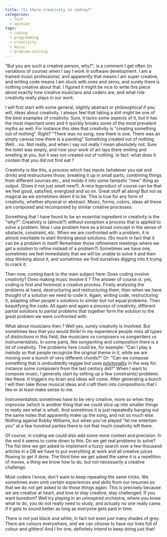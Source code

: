 ```yaml
---
title: "Is there creativity in coding?"
categories:
  - tech
  - opinion
tags:
  - coding
  - programming
  - creativity
  - music
  - problem-solving
---
```


"But you are such a creative person, why?", is a comment I get often (in variations of course) when I say I work in software development. I am a trained music professional, and apparently that means I am super creative, and writing code means I am stuck with ones and zeros, and surely there is nothing creative about that. I figured it might be nice to write this piece about exactly how creative musicians and coders are, and what role creativity really plays in our work.

I will first start with some general, slightly abstract or philosophical if you will, ideas about creativity. I always feel that taking a shit might be one of the best examples of creativity. Sure, it lacks some aspects of it, but it has the most important ones and it quickly breaks some of the most prevalent myths as well. For instance this idea that creativity is "creating something out of nothing". Right? "There was no song, now there is one. There was an empty canvas now there is a painting" Something created out of nothing. Well... no. Not really, and when I say not really I mean absolutely not. Sure the toilet was empty, and now your work of art lays there smiling and smelling at you, but it was not created out of nothing. In fact: what does it contain that you did not first eat ?

Creativity is like this, a process which has inputs (whatever you eat and drink) and restructures those, breaking it up in small parts, combining things from different sources etc., and molds it into some fantastic "new" thing as output. (Does it not just smell new?). A nice byproduct of course can be that we feel good, satisfied, energized and so on. Great stuff all along! But not as magical as we sometimes deem it to be. This is true for any form of creativity, whether physical or abstract. Music, forms, colors, ideas all these are composed and recomposed by similar creative processes.

Something that I have found to be an essential ingredient in creativity is the "why?". Creativity is (almost?) without exception a process that is applied to solve a problem. Now I use problem here as a broad concept in the sense of obstacle, constraint, etc. When we are confronted with a problem, it is almost inevitable to start thinking about solutions. (So much in fact that it can be a problem in itself! Remember those refinement meetings where we get a solution to refine instead of a problem?)
Sometimes we have one, sometimes we feel immediately that we will be unable to solve it and then stop thinking about it, and sometimes we find ourselves digging into it trying to crack it.

Then now, coming back to the main subject here: Does coding involve creativity? Does making music involve it ?
The answer of course is: yes, coding is first and foremost a creative process. Firstly analysing the problems at hand, destructuring and restructuring them, then when we have thought of a solution we need to code it. Again, writing code, restructuring it, adapting other people's solutions to similar but not equal problems. Then beautifying the code. All again and again a process of creativity, different partial solutions to partial problems that together form the solution to the great problem we were confronted with.

What about musicians then ? Well yes, surely creativity is involved. But sometimes less that you would think! In my experience people miss all types of distinctions in this field, like musicians vs composers vs songwriters vs instrumentalists. In some parts, like songwriting and composition there is a lot of creativity. The problems here could be, for example: "Can I play a melody so that people recognize the original theme in it, while we are moving over a bunch of very different chords?" Or: "Can we compose something that is undoubtedly reggae but uses [polytonality][polytonality] in the way for instance some composers from the last century did?" When I want to compose music, I generally start by setting up a few constraints/ problems like these. It triggers my brain and ideas will come. After generating a bunch I will then take those musical ideas and craft them into compositions that I like or at least make sense to me.

Instrumentalists sometimes have to be very creative, more so when they improvise (which is another thing that we could slice up into smaller things to really see what is what). And sometimes it is just repeatedly banging out the same notes that apparently make up the song, and not so much else. Nothing against Robby Williams, but when you've played "let me entertain you" at a few hundred parties there is not that much creativity left there.

Of course, in coding we could also add some more context and precision. In the end it seems to come down to this: Do we get real problems to solve? The fist time we get asked to implement a fuzzy search over a few thousand articles in a DB we have to put everything at work and all creative juices flowing to get it done. The third time we get asked the same it is a repetition of moves, a thing we know how to do, but not necessarily a creative challenge.

Most coders I know, don't want to keep repeating the same tricks. We sometimes even omit certain experiences and skills from our resumes so that we do not get asked to do those things again. This is precisely because we are creative at heart, and love to stay creative, stay challenged. If you want boredom? Well try playing in an uninspired orchestra, where you know what to do, you do not really need to study, and actually no one really cares if it gets to sound better as long as everyone gets paid in time.

There is not just black and white, in fact not even just many shades of grey. There are colours everywhere, and we can choose to have our lives full of colour and glitters! And I for one, definitely intend to keep doing just that!

[polytonality]: https://en.wikipedia.org/wiki/Polytonality
